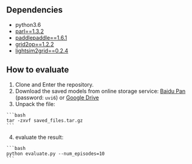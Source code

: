 ## Dependencies
- python3.6
- [parl==1.3.2](https://github.com/PaddlePaddle/PARL)
- [paddlepaddle==1.6.1](https://github.com/PaddlePaddle/Paddle)
- [grid2op==1.2.2](https://github.com/rte-france/Grid2Op)
- [lightsim2grid==0.2.4](https://github.com/BDonnot/lightsim2grid)

## How to evaluate
  1. Clone and Enter the repository.
  2. Download the saved models from online storage service: [Baidu Pan](https://pan.baidu.com/s/1sFR17yMUEsXtVyuomUkutw) (password: `uvi6`) or [Google Drive](https://drive.google.com/file/d/1vH52Z2DhSj5Vpk9pBhHKZk0qdqiJFXZU/view?usp=sharing)
  3. Unpack the file:

	```bash
	tar -zxvf saved_files.tar.gz
	```
  4. evaluate the result:

	```bash
	python evaluate.py --num_episodes=10
	```
